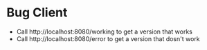 # Bug Client

- Call http://localhost:8080/working to get a version that works
- Call http://localhost:8080/error to get a version that dosn't work

